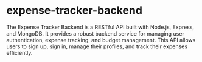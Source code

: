# expense-tracker-backend
The Expense Tracker Backend is a RESTful API built with Node.js, Express, and MongoDB. It provides a robust backend service for managing user authentication, expense tracking, and budget management. This API allows users to sign up, sign in, manage their profiles, and track their expenses efficiently.